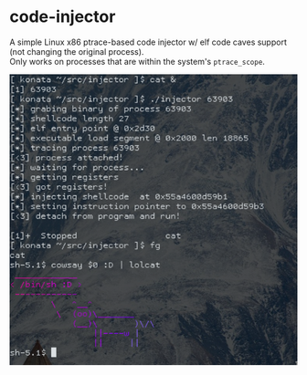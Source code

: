 # code-injector
A simple Linux x86 ptrace-based code injector w/ elf code caves support (not changing the original process).<br>
Only works on processes that are within the system's `ptrace_scope`.

![screenshot](https://github.com/konata-chan404/code-injector/blob/main/screenie.png)
